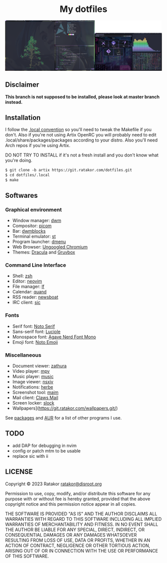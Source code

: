 <h1 align="center">My dotfiles</h1>

![screenshot](/pic/waw.png)

## Disclaimer
**This branch is not supposed to be installed, please look at master branch instead.**

## Installation
I follow the [.local
convention](https://gist.github.com/Earnestly/84cf9670b7e11ae2eac6f753910efebe)
so you'll need to tweak the Makefile if you don't. Also if you're not using
Artix OpenRC you will probably need to edit .local/share/packages/packages
according to your distro. Also you'll need Arch repos if you're using Artix.

DO NOT TRY TO INSTALL if it's not a fresh install and you don't know what you're doing.

	$ git clone -b artix https://git.ratakor.com/dotfiles.git
	$ cd dotfiles/.local
	$ make

## Softwares

### Graphical environment
- Window manager: [dwm](https://git.ratakor.com/dwm.git/?h=gaps)
- Compositor: [picom](https://github.com/yshui/picom)
- Bar: [dwmblocks](https://git.ratakor.com/dwmblocks.git)
- Terminal emulator: [st](https://git.ratakor.com/st.git)
- Program launcher: [dmenu](https://git.ratakor.com/dmenu.git)
- Web Browser: [Ungoogled Chromium](https://github.com/ungoogled-software/ungoogled-chromium)
- Themes: [Dracula](https://draculatheme.com/) and [Gruvbox](https://github.com/morhetz/gruvbox)

### Command Line Interface
- Shell: [zsh](https://github.com/zsh-users/zsh)
- Editor: [neovim](https://github.com/neovim/neovim)
- File manager: [lf](https://github.com/gokcehan/lf)
- Calendar: [quand](https://github.com/ratakor/quand)
- RSS reader: [newsboat](https://newsboat.org/)
- IRC client: [sic](https://tools.suckless.org/sic)

### Fonts
- Serif font: [Noto Serif](https://fonts.google.com/noto/specimen/Noto+Serif)
- Sans-serif font: [Luciole](https://luciole-vision.com)
- Monospace font: [Agave Nerd Font Mono](https://github.com/ryanoasis/nerd-fonts/tree/master/patched-fonts/Agave)
- Emoji font: [Noto Emoji](https://fonts.google.com/noto/specimen/Noto+Emoji)

### Miscellaneous
- Document viewer: [zathura](https://github.com/pwmt/zathura)
- Video player: [mpv](https://github.com/mpv-player/mpv)
- Music player: [music](.local/bin/music)
- Image viewer: [nsxiv](https://nsxiv.codeberg.page/)
- Notifications: [herbe](https://github.com/dudik/herbe)
- Screenshot tool: [maim](https://github.com/naelstrof/maim)
- Mail client: [Claws Mail](https://www.claws-mail.org)
- Screen locker: [slock](https://git.ratakor.com/slock.git)
- Wallpapers](https://git.ratakor.com/wallpapers.git/)

See [packages](.local/share/packages/packages) and [AUR](.local/share/packages/packages.aur) for a list of other programs I use.

## TODO
- add DAP for debugging in nvim
- config or patch mtm to be usable
- replace sic with ii

## LICENSE
Copyright © 2023 Ratakor <ratakor@disroot.org>

Permission to use, copy, modify, and/or distribute this software for any
purpose with or without fee is hereby granted, provided that the above
copyright notice and this permission notice appear in all copies.

THE SOFTWARE IS PROVIDED "AS IS" AND THE AUTHOR DISCLAIMS ALL WARRANTIES WITH
REGARD TO THIS SOFTWARE INCLUDING ALL IMPLIED WARRANTIES OF MERCHANTABILITY AND
FITNESS. IN NO EVENT SHALL THE AUTHOR BE LIABLE FOR ANY SPECIAL, DIRECT,
INDIRECT, OR CONSEQUENTIAL DAMAGES OR ANY DAMAGES WHATSOEVER RESULTING FROM
LOSS OF USE, DATA OR PROFITS, WHETHER IN AN ACTION OF CONTRACT, NEGLIGENCE OR
OTHER TORTIOUS ACTION, ARISING OUT OF OR IN CONNECTION WITH THE USE OR
PERFORMANCE OF THIS SOFTWARE.
